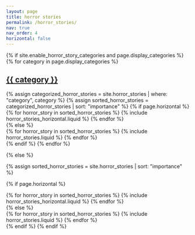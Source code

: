 ```yaml
---
layout: page
title: horror stories
permalink: /horror_stories/
nav: true
nav_order: 4
horizontal: false
---
```


<!-- pages/horror_stories.md -->
<div class="horror_stories">
{% if site.enable_horror_story_categories and page.display_categories %}
  <!-- Display categorized horror_stories -->
  {% for category in page.display_categories %}
  <a id="{{ category }}" href=".#{{ category }}">
    <h2 class="category">{{ category }}</h2>
  </a>
  {% assign categorized_horror_stories = site.horror_stories | where: "category", category %}
  {% assign sorted_horror_stories = categorized_horror_stories | sort: "importance" %}
  <!-- Generate cards for each horror_story -->
  {% if page.horizontal %}
  <div class="container">
    <div class="row row-cols-1 row-cols-md-2">
    {% for horror_story in sorted_horror_stories %}
      {% include horror_stories_horizontal.liquid %}
    {% endfor %}
    </div>
  </div>
  {% else %}
  <div class="row row-cols-1 row-cols-md-3">
    {% for horror_story in sorted_horror_stories %}
      {% include horror_stories.liquid %}
    {% endfor %}
  </div>
  {% endif %}
  {% endfor %}

{% else %}

<!-- Display horror_stories without categories -->

{% assign sorted_horror_stories = site.horror_stories | sort: "importance" %}

  <!-- Generate cards for each horror_story -->

{% if page.horizontal %}

  <div class="container">
    <div class="row row-cols-1 row-cols-md-2">
    {% for horror_story in sorted_horror_stories %}
      {% include horror_stories_horizontal.liquid %}
    {% endfor %}
    </div>
  </div>
  {% else %}
  <div class="row row-cols-1 row-cols-md-3">
    {% for horror_story in sorted_horror_stories %}
      {% include horror_stories.liquid %}
    {% endfor %}
  </div>
  {% endif %}
{% endif %}
</div>
